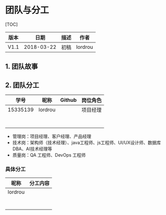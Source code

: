 # 团队与分工

[TOC]

| 版本 |    日期    | 描述 |  作者   |
| :--: | :--------: | :--: | :-----: |
| V1.1 | 2018-03-22 | 初稿 | lordrou |

## 1. 团队故事

## 2. 团队分工

|   学号   |  昵称   | Github | 岗位角色 |
| :------: | :-----: | :----: | :------: |
| 15335139 | lordrou |        | 项目经理 |
|          |         |        |          |
|          |         |        |          |
|          |         |        |          |
|          |         |        |          |
|          |         |        |          |
|          |         |        |          |
|          |         |        |          |

* 管理岗：项目经理、客户经理、产品经理
* 技术岗：架构师（技术经理）、java工程师、js工程师、UI/UX设计师、数据库DBA、AI技术经理等
* 质量岗：QA 工程师、DevOps 工程师

### 具体分工

|  昵称   | 分工内容 |
| :-----: | :------: |
| lordrou |          |
|         |          |
|         |          |
|         |          |
|         |          |
|         |          |
|         |          |
|         |          |

